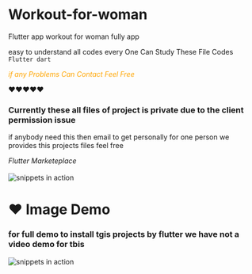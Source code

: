# Workout-for-woman
Flutter app workout for woman fully app



easy to understand all codes every One Can Study These File Codes
<code> Flutter dart </code>

<i> <p style="color:orange;"> if any Problems Can Contact Feel Free </p> </i>
❤❤❤❤❤ 

### Currently these all files of project is private due to the client permission issue
 if anybody need this then email to get personally for one person 
 we provides this projects files feel free
 
<i> Flutter Marketeplace </i>
<br> </br>
![snippets in action](https://github.com/HassanAmeer/Flutter-Pdf-Extra-All-In-One-Ui/blob/main/loadcat.gif)


# ❤ Image Demo
### for full demo to install tgis projects by flutter we have not a video demo for tbis
![snippets in action](https://github.com/HassanAmeer/Workout-for-woman/blob/main/workoutdemotall.jpeg)
